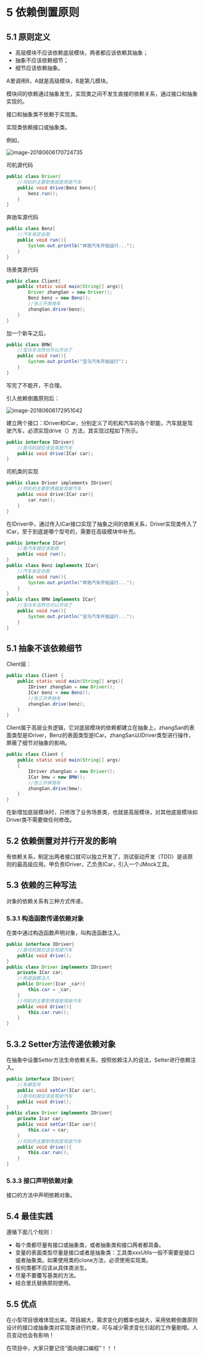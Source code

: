 # 5 依赖倒置原则



## 5.1 原则定义

* 高层模块不应该依赖底层模块，两者都应该依赖其抽象；
* 抽象不应该依赖细节；
* 细节应该依赖抽象。

A里调用B，A就是高级模块，B是第几模块。

模块间的依赖通过抽象发生，实现类之间不发生直接的依赖关系，通过接口和抽象实现的。

接口和抽象类不依赖于实现类。

实现类依赖接口或抽象类。

例如，

![image-20180606170724735](https://ws1.sinaimg.cn/large/006tKfTcgy1fs1kks6k6aj30x20gggnw.jpg)



司机源代码

```java
public class Driver{
    //司机的主要职责就是驾驶汽车
    public void drive(Benz bens){
        benz.run();
    }
}
```

奔驰车源代码

```java
public class Benz{
    //汽车肯定会跑
    public void run(){
        System.out.printlb("奔驰汽车开始运行...");
    }
}
```

场景类源代码

```java
public class Client{
    public static void main(String[] args){
        Driver zhangSan = new Driver();
        Benz benz = new Benz();
        //张三开奔驰车
        zhangSan.drive(benz);
    }
}
```

加一个新车之后，

```java
public class BMW{
    //宝马车当然也可以开动了
    public void run(){
        System.out.println("宝马汽车开始运行")；
    }
}
```

写完了不能开，不合理。

引入依赖倒置原则后：

![image-20180606172951042](https://ws3.sinaimg.cn/large/006tKfTcgy1fs1l84n19bj30t40gaq69.jpg)

建立两个接口：IDriver和ICar，分别定义了司机和汽车的各个职能，汽车就是驾驶汽车，必须实现drive（）方法，其实现过程如下所示。

```java
public interface IDriver{
    //是司机就应该会驾驶汽车
    public void drive(ICar car);
}
```

司机类的实现

```cpp
public class Driver implements IDriver{
    //司机的主要职责就是驾驶汽车
    public void drive(ICar car){
        car.run();
    }
}
```

在IDriver中，通过传入ICar接口实现了抽象之间的依赖关系，Driver实现类传入了ICar，至于到底是哪个型号的，需要在高级模块中补充。

```java
public interface ICar{
    //是汽车就应该能跑
    public void run();
}
public class Benz implements ICar{
    //汽车肯定会跑
    public void run(){
        System.out.println("奔驰汽车开始运行...");
    }
}
public class BMW implements ICar{
    //宝马车当然也可以开动了
    public void run(){
        System.out.println("宝马汽车开始运行...");
    }
}
```

## 5.1 抽象不该依赖细节

Client层：

```java
public class Client {
    public static void main(String[] args){
        IDriver zhangSan = new Driver();
        ICar benz = new Benz();
        //张三开奔驰车
        zhangSan.drive(benz);
    }
}
```

Client属于高层业务逻辑，它对底层模块的依赖都建立在抽象上。zhangSan的表面类型是IDriver，Benz的表面类型是ICar。zhangSan以IDriver类型进行操作，屏蔽了细节对抽象的影响。

```java
public class Client {
    public static void main(String[] args)
    {
        IDriver zhangSan = new Driver();
        ICar bmw = new BMW();
        //张三开奔驰车
        zhangSan.drive(bmw);
    }
}
```

在新增加底层模块时，只修改了业务场景类，也就是高层模块，对其他底层模块如Driver类不需要做任何修改。

## 5.2 依赖倒置对并行开发的影响

有依赖关系，制定出两者接口就可以独立开发了，测试驱动开发（TDD）是该原则的最高级应用。甲负责IDriver，乙负责ICar，引入一个JMock工具。

## 5.3 依赖的三种写法

对象的依赖关系有三种方式传递，

### 5.3.1 构造函数传递依赖对象

在类中通过构造函数声明对象，叫构造函数注入。

```java
public interface IDriver{
    //是司机就应该会驾驶汽车
    public void drive();
}
public class Driver implements IDriver{
    private ICar car;
    //构造函数注入
    public Driver(Icar _car){
        this.car = _car;
    }
    //司机的主要职责就是驾驶汽车
    public void drive(){
        this.car.run();
    }
}
```

## 5.3.2 Setter方法传递依赖对象

在抽象中设置Setter方法生命依赖关系，按照依赖注入的说法，Setter进行依赖注入。

```java
public interface IDriver{
    //车辆型号
    public void setCar(ICar car);
    //是司机就应该会驾驶汽车
    public void drive();
}
public class Driver implements IDriver{
    private Icar car;
    public void setCar(ICar car){
        this.car = car;
    }
    //司机的主要职责就是驾驶汽车
    public void drive(){
        this.car.run();
    }
}
```

### 5.3.3 接口声明依赖对象

接口的方法中声明依赖对象。

## 5.4 最佳实践

遵循下面几个规则：

* 每个类都尽量有接口或抽象类，或者抽象类和接口两者都具备。
* 变量的表面类型尽量是接口或者是抽象类：工具类xxxUtils一般不需要是接口或者抽象类。如果使用类的clone方法，必须使用实现类。
* 任何类都不应该从具体类派生。
* 尽量不要覆写基类的方法。
* 结合里氏替换原则使用。

## 5.5 优点

在小型项目很难体现出来。项目越大，需求变化的概率也越大，采用依赖倒置原则设计的接口或抽象类对实现类进行约束，可与减少需求变化引起的工作量剧增。人员变动也会有影响！

在项目中，大家只要记住“面向接口编程”！！！


